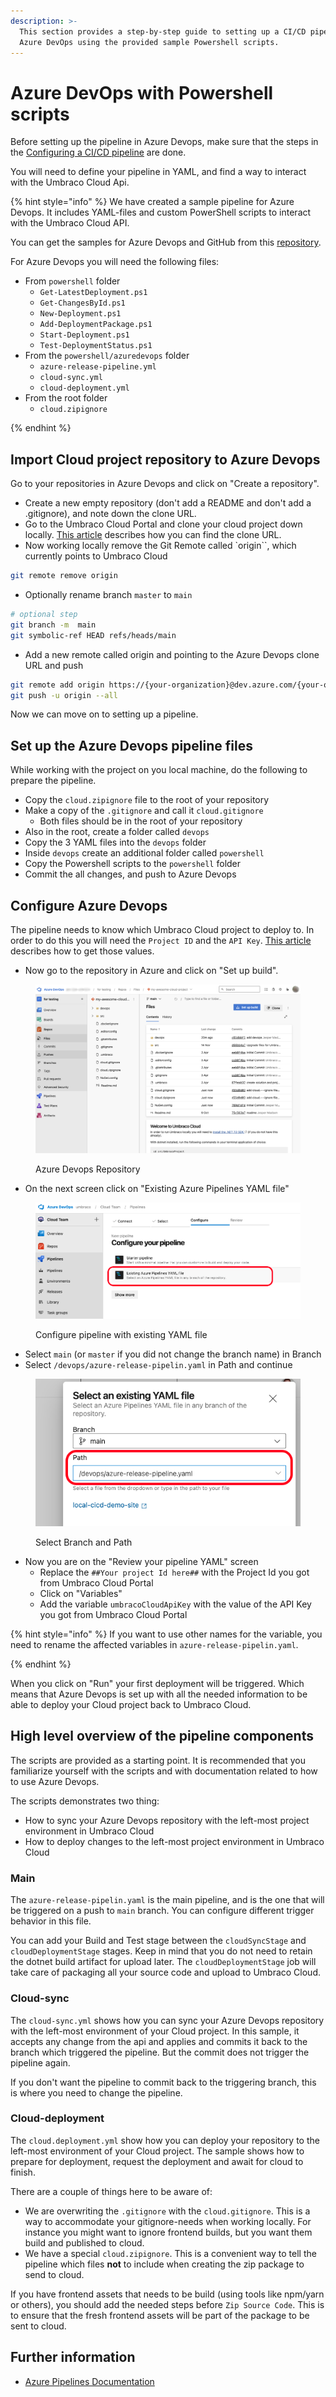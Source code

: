 ```yaml
---
description: >-
  This section provides a step-by-step guide to setting up a CI/CD pipeline in
  Azure DevOps using the provided sample Powershell scripts.
---
```


# Azure DevOps with Powershell scripts

Before setting up the pipeline in Azure Devops, make sure that the steps in the [Configuring a CI/CD pipeline](./) are done.

You will need to define your pipeline in YAML, and find a way to interact with the Umbraco Cloud Api.


{% hint style="info" %}
We have created a sample pipeline for Azure Devops.  It includes YAML-files and custom PowerShell scripts to interact with the Umbraco Cloud API.

You can get the samples for Azure Devops and GitHub from this [repository](https://GitHub.com/umbraco/Umbraco.Cloud.CICDFlow.Samples).

For Azure Devops you will need the following files:
- From `powershell` folder
  - `Get-LatestDeployment.ps1`
  - `Get-ChangesById.ps1`
  - `New-Deployment.ps1`
  - `Add-DeploymentPackage.ps1`
  - `Start-Deployment.ps1`
  - `Test-DeploymentStatus.ps1`
- From the `powershell/azuredevops` folder
  - `azure-release-pipeline.yml`
  - `cloud-sync.yml` 
  - `cloud-deployment.yml`
- From the root folder
  - `cloud.zipignore`

{% endhint %}

## Import Cloud project repository to Azure Devops
Go to your repositories in Azure Devops and click on "Create a repository".

- Create a new empty repository (don't add a README and don't add a .gitignore), and note down the clone URL.
- Go to the Umbraco Cloud Portal and clone your cloud project down locally. [This article](../../../working-locally.md#cloning-an-umbraco-cloud-project) describes how you can find the clone URL.
- Now working locally remove the Git Remote called `origin``, which currently points to Umbraco Cloud

 ```sh 
 git remote remove origin
 ```

- Optionally rename branch `master` to `main`

 ```sh 
 # optional step
 git branch -m  main
 git symbolic-ref HEAD refs/heads/main
 ```

- Add a new remote called origin and pointing to the Azure Devops clone URL and push

 ```sh 
 git remote add origin https://{your-organization}@dev.azure.com/{your-organization}/{azure-project-scope}/_git/{your-repository}
 git push -u origin --all
 ```

Now we can move on to setting up a pipeline.

## Set up the Azure Devops pipeline files

While working with the project on you local machine, do the following to prepare the pipeline.
- Copy the `cloud.zipignore` file to the root of your repository
- Make a copy of the `.gitignore` and call it `cloud.gitignore`
  - Both files should be in the root of your repository
- Also in the root, create a folder called `devops`
- Copy the 3 YAML files into the `devops` folder
- Inside `devops` create an additional folder called `powershell`
- Copy the Powershell scripts to the `powershell` folder
- Commit the all changes, and push to Azure Devops

## Configure Azure Devops

The pipeline needs to know which Umbraco Cloud project to deploy to. In order to do this you will need the `Project ID` and the `API Key`. [This article](README.md#obtaining-the-project-id-and-api-key) describes how to get those values.

- Now go to the repository in Azure and click on "Set up build".

<figure><img src="../../../../.gitbook/assets/azuresetupbuild.png" alt=""><figcaption><p>Azure Devops Repository</p></figcaption></figure>

- On the next screen click on "Existing Azure Pipelines YAML file"

<figure><img src="../../../images/Pipeline3.png" alt=""><figcaption><p>Configure pipeline with existing YAML file</p></figcaption></figure>


- Select `main` (or `master` if you did not change the branch name) in Branch
- Select `/devops/azure-release-pipelin.yaml` in Path and continue

<figure><img src="../../../images/Pipeline4.png" alt=""><figcaption><p>Select Branch and Path</p></figcaption></figure>


- Now you are on the "Review your pipeline YAML" screen
  - Replace the `##Your project Id here##` with the Project Id you got from Umbraco Cloud Portal
  - Click on "Variables"
  - Add the variable `umbracoCloudApiKey` with the value of the API Key you got from Umbraco Cloud Portal




{% hint style="info" %}
If you want to use other names for the variable, you need to rename the affected variables in `azure-release-pipelin.yaml`.

{% endhint %}

When you click on "Run" your first deployment will be triggered. Which means that Azure Devops is set up with all the needed information to be able to deploy your Cloud project back to Umbraco Cloud.

## High level overview of the pipeline components

The scripts are provided as a starting point. It is recommended that you familiarize yourself with the scripts and with documentation related to how to use Azure Devops.

The scripts demonstrates two thing:
 - How to sync your Azure Devops repository with the left-most project environment in Umbraco Cloud
 - How to deploy changes to the left-most project environment in Umbraco Cloud 

### Main

The `azure-release-pipelin.yaml` is the main pipeline, and is the one that will be triggered on a push to `main` branch.
You can configure different trigger behavior in this file.

You can add your Build and Test stage between the `cloudSyncStage` and `cloudDeploymentStage` stages. 
Keep in mind that you do not need to retain the dotnet build artifact for upload later. The `cloudDeploymentStage` job will take care of packaging all your source code and upload to Umbraco Cloud. 

### Cloud-sync

The `cloud-sync.yml` shows how you can sync your Azure Devops repository with the left-most environment of your Cloud project.
In this sample, it accepts any change from the api and applies and commits it back to the branch which triggered the pipeline. But the commit does not trigger the pipeline again.

If you don't want the pipeline to commit back to the triggering branch, this is where you need to change the pipeline. 

### Cloud-deployment

The `cloud.deployment.yml` show how you can deploy your repository to the left-most environment of your Cloud project.
The sample shows how to prepare for deployment, request the deployment and await for cloud to finish.

There are a couple of things here to be aware of:
- We are overwriting the `.gitignore` with the `cloud.gitignore`.
  This is a way to accommodate your gitignore-needs when working locally. For instance you might want to ignore frontend builds, but you want them build and published to cloud.  
- We have a special `cloud.zipignore`.
  This is a convenient way to tell the pipeline which files **not** to include when creating the zip package to send to cloud.

If you have frontend assets that needs to be build (using tools like npm/yarn or others), you should add the needed steps before `Zip Source Code`. This is to ensure that the fresh frontend assets will be part of the package to be sent to cloud. 

## Further information
- [Azure Pipelines Documentation](https://learn.microsoft.com/en-us/azure/devops/pipelines/)